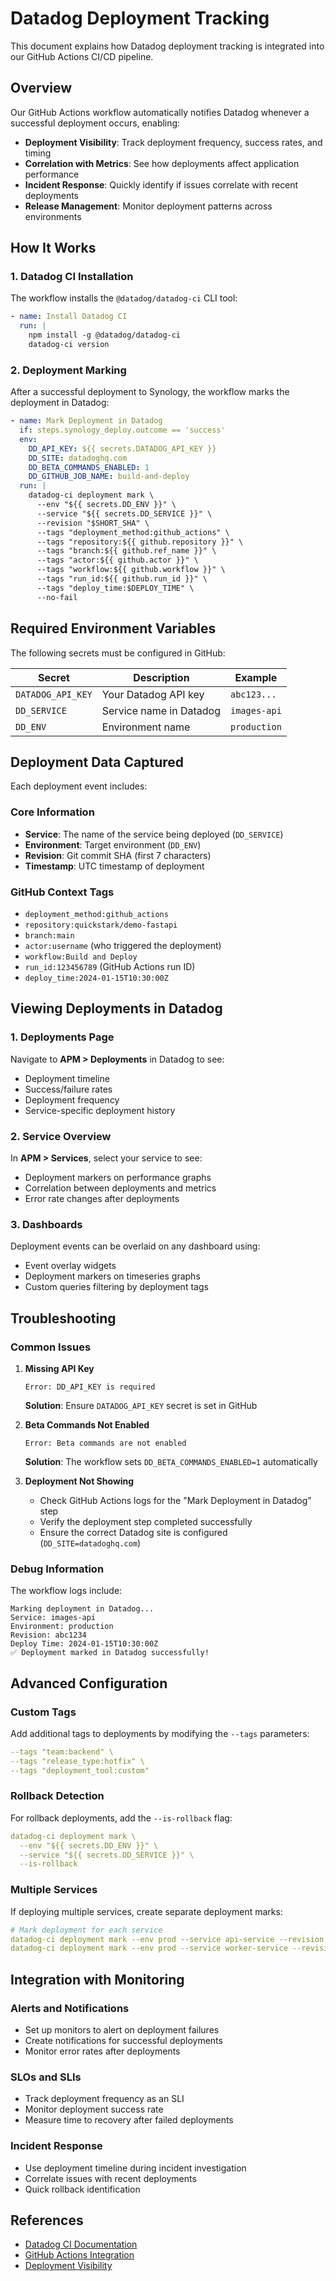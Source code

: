 # Datadog Deployment Tracking

This document explains how Datadog deployment tracking is integrated into our GitHub Actions CI/CD pipeline.

## Overview

Our GitHub Actions workflow automatically notifies Datadog whenever a successful deployment occurs, enabling:

- **Deployment Visibility**: Track deployment frequency, success rates, and timing
- **Correlation with Metrics**: See how deployments affect application performance
- **Incident Response**: Quickly identify if issues correlate with recent deployments
- **Release Management**: Monitor deployment patterns across environments

## How It Works

### 1. Datadog CI Installation

The workflow installs the `@datadog/datadog-ci` CLI tool:

```yaml
- name: Install Datadog CI
  run: |
    npm install -g @datadog/datadog-ci
    datadog-ci version
```

### 2. Deployment Marking

After a successful deployment to Synology, the workflow marks the deployment in Datadog:

```yaml
- name: Mark Deployment in Datadog
  if: steps.synology_deploy.outcome == 'success'
  env:
    DD_API_KEY: ${{ secrets.DATADOG_API_KEY }}
    DD_SITE: datadoghq.com
    DD_BETA_COMMANDS_ENABLED: 1
    DD_GITHUB_JOB_NAME: build-and-deploy
  run: |
    datadog-ci deployment mark \
      --env "${{ secrets.DD_ENV }}" \
      --service "${{ secrets.DD_SERVICE }}" \
      --revision "$SHORT_SHA" \
      --tags "deployment_method:github_actions" \
      --tags "repository:${{ github.repository }}" \
      --tags "branch:${{ github.ref_name }}" \
      --tags "actor:${{ github.actor }}" \
      --tags "workflow:${{ github.workflow }}" \
      --tags "run_id:${{ github.run_id }}" \
      --tags "deploy_time:$DEPLOY_TIME" \
      --no-fail
```

## Required Environment Variables

The following secrets must be configured in GitHub:

| Secret | Description | Example |
|--------|-------------|---------|
| `DATADOG_API_KEY` | Your Datadog API key | `abc123...` |
| `DD_SERVICE` | Service name in Datadog | `images-api` |
| `DD_ENV` | Environment name | `production` |

## Deployment Data Captured

Each deployment event includes:

### Core Information
- **Service**: The name of the service being deployed (`DD_SERVICE`)
- **Environment**: Target environment (`DD_ENV`)
- **Revision**: Git commit SHA (first 7 characters)
- **Timestamp**: UTC timestamp of deployment

### GitHub Context Tags
- `deployment_method:github_actions`
- `repository:quickstark/demo-fastapi`
- `branch:main`
- `actor:username` (who triggered the deployment)
- `workflow:Build and Deploy`
- `run_id:123456789` (GitHub Actions run ID)
- `deploy_time:2024-01-15T10:30:00Z`

## Viewing Deployments in Datadog

### 1. Deployments Page
Navigate to **APM > Deployments** in Datadog to see:
- Deployment timeline
- Success/failure rates
- Deployment frequency
- Service-specific deployment history

### 2. Service Overview
In **APM > Services**, select your service to see:
- Deployment markers on performance graphs
- Correlation between deployments and metrics
- Error rate changes after deployments

### 3. Dashboards
Deployment events can be overlaid on any dashboard using:
- Event overlay widgets
- Deployment markers on timeseries graphs
- Custom queries filtering by deployment tags

## Troubleshooting

### Common Issues

1. **Missing API Key**
   ```
   Error: DD_API_KEY is required
   ```
   **Solution**: Ensure `DATADOG_API_KEY` secret is set in GitHub

2. **Beta Commands Not Enabled**
   ```
   Error: Beta commands are not enabled
   ```
   **Solution**: The workflow sets `DD_BETA_COMMANDS_ENABLED=1` automatically

3. **Deployment Not Showing**
   - Check GitHub Actions logs for the "Mark Deployment in Datadog" step
   - Verify the deployment step completed successfully
   - Ensure the correct Datadog site is configured (`DD_SITE=datadoghq.com`)

### Debug Information

The workflow logs include:
```
Marking deployment in Datadog...
Service: images-api
Environment: production
Revision: abc1234
Deploy Time: 2024-01-15T10:30:00Z
✅ Deployment marked in Datadog successfully!
```

## Advanced Configuration

### Custom Tags
Add additional tags to deployments by modifying the `--tags` parameters:

```yaml
--tags "team:backend" \
--tags "release_type:hotfix" \
--tags "deployment_tool:custom"
```

### Rollback Detection
For rollback deployments, add the `--is-rollback` flag:

```yaml
datadog-ci deployment mark \
  --env "${{ secrets.DD_ENV }}" \
  --service "${{ secrets.DD_SERVICE }}" \
  --is-rollback
```

### Multiple Services
If deploying multiple services, create separate deployment marks:

```yaml
# Mark deployment for each service
datadog-ci deployment mark --env prod --service api-service --revision $SHA
datadog-ci deployment mark --env prod --service worker-service --revision $SHA
```

## Integration with Monitoring

### Alerts and Notifications
- Set up monitors to alert on deployment failures
- Create notifications for successful deployments
- Monitor error rates after deployments

### SLOs and SLIs
- Track deployment frequency as an SLI
- Monitor deployment success rate
- Measure time to recovery after failed deployments

### Incident Response
- Use deployment timeline during incident investigation
- Correlate issues with recent deployments
- Quick rollback identification

## References

- [Datadog CI Documentation](https://docs.datadoghq.com/continuous_delivery/deployments/ciproviders/)
- [GitHub Actions Integration](https://docs.datadoghq.com/continuous_delivery/deployments/ciproviders/#github-actions)
- [Deployment Visibility](https://docs.datadoghq.com/continuous_delivery/deployments/) 